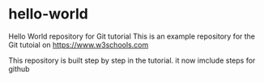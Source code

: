 # hello-world
Hello World repository for Git tutorial
This is an example repository for the Git tutoial on https://www.w3schools.com

This repository is built step by step in the tutorial.
it now imclude steps for github
